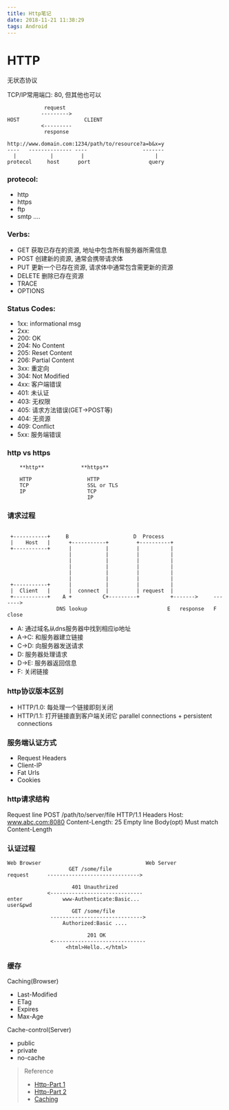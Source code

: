 ```yaml
---
title: Http笔记
date: 2018-11-21 11:38:29
tags: Android
---
```


# HTTP

无状态协议

TCP/IP常用端口: 80, 但其他也可以
```
            request
           --------->
HOST                     CLIENT
           <--------- 
            response
```

```
http://www.domain.com:1234/path/to/resource?a=b&x=y
----   -------------- ----                  -------
  |           |         |                       |
protecol     host      port                   query
```

### protecol:

- http
- https
- ftp
- smtp
....

### Verbs:

- GET 获取已存在的资源, 地址中包含所有服务器所需信息
- POST 创建新的资源, 通常会携带请求体
- PUT 更新一个已存在资源, 请求体中通常包含需更新的资源
- DELETE 删除已存在资源
- TRACE 
- OPTIONS

### Status Codes:

- 1xx: informational msg
- 2xx: 
 - 200: OK
 - 204: No Content
 - 205: Reset Content
 - 206: Partial Content
- 3xx: 重定向
 - 304: Not Modified
- 4xx: 客户端错误
 - 401: 未认证
 - 403: 无权限
 - 405: 请求方法错误(GET->POST等)
 - 404: 无资源
 - 409: Conflict
- 5xx: 服务端错误

### http vs https
```
    **http**            **https**

    HTTP                  HTTP
    TCP                   SSL or TLS
    IP                    TCP
                          IP                   
```

### 请求过程
```
                    
 +-----------+     B                     D  Process
 |    Host   |      +-----------+         +----------+
 +-----------+      |           |         |          |
                    |           |         |          |
                    |           |         |          |
                    |           |         |          |
                    |           |         |          |
                    |           |         |          |
 +-----------+      |           |         |          |
 |  Client   |      |  connect  |         | request  |
 +-----------+    A +          C+---------+          +------->     ------->
                DNS lookup                          E   response   F close
```

- A: 通过域名从dns服务器中找到相应ip地址
- A->C: 和服务器建立链接
- C->D: 向服务器发送请求
- D: 服务器处理请求
- D->E: 服务器返回信息
- F: 关闭链接

### http协议版本区别

- HTTP/1.0: 每处理一个链接即刻关闭
- HTTP/1.1: 打开链接直到客户端关闭它
  parallel connections + persistent connections

### 服务端认证方式

- Request Headers
- Client-IP
- Fat Urls
- Cookies

### http请求结构

Request line  POST /path/to/server/file HTTP/1.1
Headers       Host: www.abc.com:8080
              Content-Length: 25
Empty line
Body(opt)     Must match Content-Length

### 认证过程

```
Web Browser                                  Web Server
                    GET /some/file
request      ------------------------------>

                     401 Unauthrized
             <------------------------------
enter             www-Authenticate:Basic...
user&pwd                 
                     GET /some/file
              ------------------------------>
                  Authorized:Basic ....

                          201 OK
              <------------------------------
                   <html>Hello..</html>
```

### 缓存

Caching(Browser)

- Last-Modified
- ETag
- Expires
- Max-Age

Cache-control(Server)

- public
- private
- no-cache



> Reference
>- [Http-Part 1](https://code.tutsplus.com/tutorials/http-the-protocol-every-web-developer-must-know-part-1--net-31177)
>- [Http-Part 2](https://code.tutsplus.com/tutorials/http-the-protocol-every-web-developer-must-know-part-2--net-31155)
>- [Caching](https://betterexplained.com/articles/how-to-optimize-your-site-with-http-caching/)
